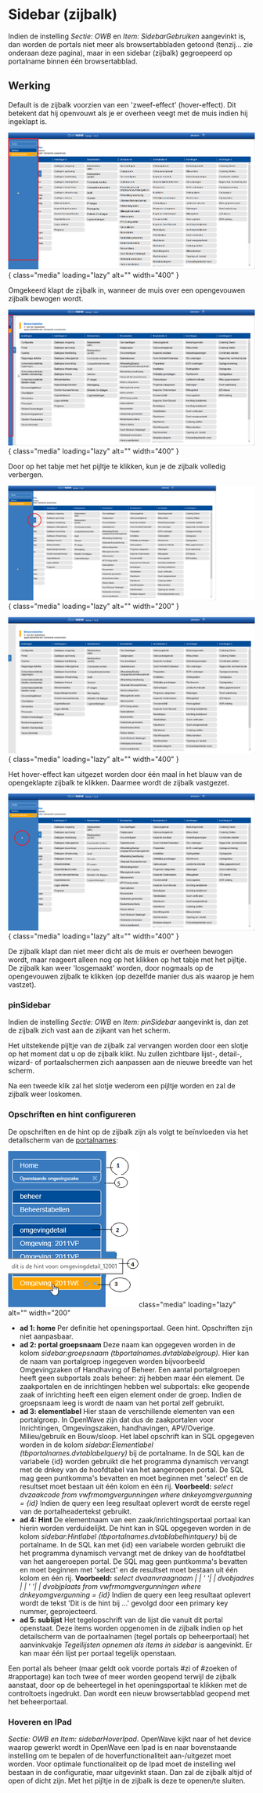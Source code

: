 # Sidebar (zijbalk)

Indien de instelling *Sectie: OWB* en *Item: SidebarGebruiken* aangevinkt is, dan worden de portals niet meer als browsertabbladen getoond (tenzij… zie onderaan deze pagina), maar in een sidebar (zijbalk) gegroepeerd op portalname binnen één browsertabblad.

## Werking

Default is de zijbalk voorzien van een 'zweef-effect' (hover-effect). Dit betekent dat hij openvouwt als je er overheen veegt met de muis indien hij ingeklapt is.

![zijbalk_geopend](/img/applicatiebeheer/instellen_inrichten/zijbalk_geopend.png){ class="media" loading="lazy" alt="" width="400" }

Omgekeerd klapt de zijbalk in, wanneer de muis over een opengevouwen zijbalk bewogen wordt.

![zijbalk_ingeklapt_na_hoover](/img/applicatiebeheer/instellen_inrichten/zijbalk_ingeklapt_na_hoover.png){ class="media" loading="lazy" alt="" width="400" }

Door op het tabje met het pijltje te klikken, kun je de zijbalk volledig verbergen.

![zijbalk_lipje_pijltje](/img/applicatiebeheer/instellen_inrichten/zijbalk_lipje_pijltje.png){ class="media" loading="lazy" alt="" width="200" }

![zijbalk_helemaal_ingeklapt_met_pijltje](/img/applicatiebeheer/instellen_inrichten/zijbalk_helemaal_ingeklapt_met_pijltje.png){ class="media" loading="lazy" alt="" width="400" }

Het hover-effect kan uitgezet worden door één maal in het blauw van de opengeklapte zijbalk te klikken. Daarmee wordt de zijbalk vastgezet.

![zijbalk_vastmaken_met_klik](/img/applicatiebeheer/instellen_inrichten/zijbalk_vastmaken_met_klik.png){ class="media" loading="lazy" alt="" width="400" }

De zijbalk klapt dan niet meer dicht als de muis er overheen bewogen wordt, maar reageert alleen nog op het klikken op het tabje met het pijltje. De zijbalk kan weer 'losgemaakt' worden, door nogmaals op de opengevouwen zijbalk te klikken (op dezelfde manier dus als waarop je hem vastzet).

### pinSidebar

Indien de instelling *Sectie: OWB* en *Item: pinSidebar* aangevinkt is, dan zet de zijbalk zich vast aan de zijkant van het scherm.

Het uitstekende pijltje van de zijbalk zal vervangen worden door een slotje op het moment dat u op de zijbalk klikt. Nu zullen zichtbare lijst-, detail-, wizard- of portaalschermen zich aanpassen aan de nieuwe breedte van het scherm.

Na een tweede klik zal het slotje wederom een pijltje worden en zal de zijbalk weer loskomen.

### Opschriften en hint configureren

De opschriften en de hint op de zijbalk zijn als volgt te beïnvloeden via het detailscherm van de [portalnames](/docs/applicatiebeheer/instellen_inrichten/portaldefinitie/portalnaam):

![sidebar](/img/applicatiebeheer/instellen_inrichten/sidebar.png)class="media" loading="lazy" alt="" width="200"

  - **ad 1: home** Per definitie het openingsportaal. Geen hint. Opschriften zijn niet aanpasbaar.
  - **ad 2: portal groepsnaam** Deze naam kan opgegeven worden in de kolom *sidebar:groepsnaam (tbportalnames.dvtablabelgroup).* Hier kan de naam van portalgroep ingegeven worden bijvoorbeeld Omgevingzaken of Handhaving of Beheer. Een aantal portalgroepen heeft geen subportals zoals beheer: zij hebben maar één element. De zaakportalen en de inrichtingen hebben wel subportals: elke geopende zaak of inrichting heeft een eigen element onder de groep. Indien de groepsnaam leeg is wordt de naam van het portal zelf gebruikt.
  - **ad 3: elementlabel** Hier staan de verschillende elementen van een portalgroep. In OpenWave zijn dat dus de zaakportalen voor Inrichtingen, Omgevingszaken, handhavingen, APV/Overige. Milieu/gebruik en Bouw/sloop. Het label opschrift kan in SQL opgegeven worden in de kolom *sidebar:Elementlabel (tbportalnames.dvtablabelquery)* bij de portalname. In de SQL kan de variabele {id} worden gebruikt die het programma dynamisch vervangt met de dnkey van de hoofdtabel van het aangeroepen portal. De SQL mag geen puntkomma's bevatten en moet beginnen met 'select' en de resultset moet bestaan uit één kolom en één rij. <wrap info>**Voorbeeld:** *select dvzaakcode from vwfrmomgvergunningen where dnkeyomgvergunning = {id}*</WRAP> Indien de query een leeg resultaat oplevert wordt de eerste regel van de portalheadertekst gebruikt.
  - **ad 4: Hint** De elementnaam van een zaak/inrichtingsportaal portaal kan hierin worden verduidelijkt. De hint kan in SQL opgegeven worden in de kolom *sidebar:Hintlabel (tbportalnames.dvtablabelhintquery)* bij de portalname. In de SQL kan met {id} een variabele worden gebruikt die het programma dynamisch vervangt met de dnkey van de hoofdtatbel van het aangeroepen portal. De SQL mag geen puntkomma's bevatten en moet beginnen met 'select' en de resultset moet bestaan uit één kolom en één rij.<wrap info> **Voorbeeld:** *select dvaanvraagnaam | | ' '| | dvobjadres | | ' '| | dvobjplaats from vwfrmomgvergunningen where dnkeyomgvergunning = {id}*</WRAP> Indien de query een leeg resultaat oplevert wordt de tekst 'Dit is de hint bij …' gevolgd door een primary key nummer, geprojecteerd.
  - **ad 5: sublijst** Het tegelopschrift van de lijst die vanuit dit portal openstaat. Deze items worden opgenomen in de zijbalk indien op het detailscherm van de portaalnamen (tegel portals op beheerportaal) het aanvinkvakje *Tegellijsten opnemen als items in sidebar* is aangevinkt. Er kan maar één lijst per portaal tegelijk openstaan.

Een portal als beheer (maar geldt ook voorde portals  #zi of #zoeken of #rapportage) kan toch twee of meer worden geopend terwijl de zijbalk aanstaat, door op de beheertegel in het openingsportaal te klikken met de controltoets ingedrukt. Dan wordt een nieuw browsertabblad geopend met het beheerportaal.

### Hoveren en IPad

*Sectie: OWB en Item: sidebarHoverIpad*.
OpenWave kijkt naar of het device waarop gewerkt wordt in OpenWave een Ipad is en naar bovenstaande instelling om te bepalen of de hoverfunctionaliteit aan-/uitgezet moet worden.
Voor optimale functionaliteit op de Ipad moet de instelling wel bestaan in de configuratie, maar uitgevinkt staan. Dan zal de zijbalk altijd of open of dicht zijn. Met het pijltje in de zijbalk is deze te openen/te sluiten.

